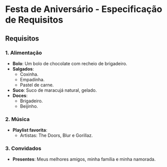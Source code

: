 # Festa de Aniversário - Especificação de Requisitos

## Requisitos

### 1. Alimentação
- **Bolo**: Um bolo de chocolate com recheio de brigadeiro.
- **Salgados**: 
  - Coxinha.
  - Empadinha.
  - Pastel de carne.
- **Suco**: Suco de maracujá natural, gelado.
- **Doces**:
  - Brigadeiro.
  - Beijinho.

### 2. Música
- **Playlist favorita**:
  - Artistas: The Doors, Blur e Gorillaz.

### 3. Convidados
- **Presentes**: Meus melhores amigos, minha família e minha namorada.
